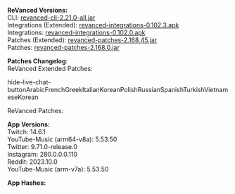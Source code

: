 **ReVanced Versions:**  
CLI: [revanced-cli-2.21.0-all.jar](https://github.com/j-hc/revanced-cli/releases/tag/v2.21.0)  
Integrations (Extended): [revanced-integrations-0.102.3.apk](https://github.com/inotia00/revanced-integrations/releases/tag/v0.102.3)  
Integrations: [revanced-integrations-0.102.0.apk](https://github.com/revanced/revanced-integrations/releases/tag/v0.102.0)  
Patches (Extended): [revanced-patches-2.168.45.jar](https://github.com/inotia00/revanced-patches/releases/tag/v2.168.45)  
Patches: [revanced-patches-2.168.0.jar](https://github.com/revanced/revanced-patches/releases/tag/v2.168.0)  

**Patches Changelog**:   
ReVanced Extended Patches:  

hide-live-chat-buttonArabicFrenchGreekItalianKoreanPolishRussianSpanishTurkishVietnameseKorean
  
ReVanced Patches:   


  
**App Versions:**  
Twitch: 14.6.1  
YouTube-Music (arm64-v8a): 5.53.50  
Twitter: 9.71.0-release.0  
Instagram: 280.0.0.0.110  
Reddit: 2023.10.0  
YouTube-Music (arm-v7a): 5.53.50  

**App Hashes:**  
  
